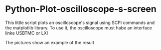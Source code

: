 # Python-Plot-oscilloscope-s-screen
This little script plots an oscilloscope's signal using SCPI commands
and the matplotlib library.
To use it, the oscilloscope must habe an interface linke USBTMC or LXI

The pictures show an example of the result

